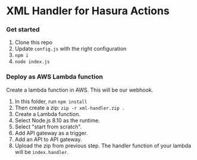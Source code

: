 # XML Handler for Hasura Actions


### Get started

1. Clone this repo
2. Update `config.js` with the right configuration
2. `npm i`
3. `node index.js`

### Deploy as AWS Lambda function

Create a lambda function in AWS. This will be our webhook.

1. In this folder, run `npm install`
2. Then create a zip: `zip -r xml-handler.zip .`
3. Create a Lambda function.
4. Select Node.js 8.10 as the runtime.
5. Select "start from scratch".
6. Add API gateway as a trigger.
7. Add an API to API gateway.
8. Upload the zip from previous step. The handler function of your lambda will be `index.handler`.
